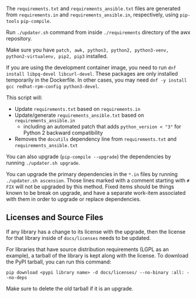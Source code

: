 The `requirements.txt` and `requirements_ansible.txt` files are generated from `requirements.in` and `requirements_ansible.in`, respectively, using `pip-tools` `pip-compile`.

Run `./updater.sh` command from inside `./requirements` directory of the awx repository.

Make sure you have `patch, awk, python3, python2, python3-venv, python2-virtualenv, pip2, pip3` installed.

If you are using the development container image, you need to run `dnf install libpq-devel libcurl-devel`. These packages are only installed temporarily in the Dockerfile. In other cases, you may need `dnf -y install gcc redhat-rpm-config python3-devel`.

This script will:

  - Update `requirements.txt` based on `requirements.in`
  - Update/generate `requirements_ansible.txt` based on `requirements_ansible.in`
    - including an automated patch that adds `python_version < "3"` for Python 2 backward compatibility
  - Removes the `docutils` dependency line from `requirements.txt` and `requirements_ansible.txt`

You can also upgrade (`pip-compile --upgrade`) the dependencies by running `./updater.sh upgrade`.

You can upgrade the primary dependencies in the `*.in` files by running `./updater.sh ascension`. Those lines marked with a comment starting with `# FIX` will not be upgraded by this method. Fixed items should be things known to be break on upgrade, and have a separate work-item associated with them in order to upgrade or replace dependencies.

## Licenses and Source Files

If any library has a change to its license with the upgrade, then the license for that library
inside of `docs/licenses` needs to be updated.

For libraries that have source distribution requirements (LGPL as an example),
a tarball of the library is kept along with the license.
To download the PyPI tarball, you can run this command:

```
pip download <pypi library name> -d docs/licenses/ --no-binary :all: --no-deps
```

Make sure to delete the old tarball if it is an upgrade.
